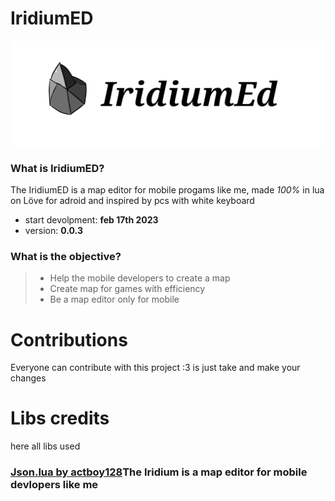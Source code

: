 # IridiumED
![iridium](./Images/IridiumIcon.png)
### What is IridiumED?
The IridiumED is a map editor for mobile progams like me, made _100%_ in lua on Löve for adroid and inspired by pcs with white keyboard
- start devolpment: **feb 17th 2023**
- version: **0.0.3**
### What is the objective?
> - Help the mobile developers to create a map
> - Create map for games with efficiency
> - Be a map editor only for mobile
# Contributions
Everyone can contribute with this project :3 is just take and make your changes
# Libs credits
here all libs used
### [Json.lua by actboy128](https://github.com/actboy168/json.lua)The Iridium is a map editor for mobile devlopers like me
